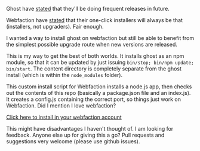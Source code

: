 Ghost have [stated][1] that they'll be doing frequent releases in future.

Webfaction have [stated][2] that their one-click installers will always be that (installers, not upgraders).  Fair enough.

I wanted a way to install ghost on webfaction but still be able to benefit from the simplest possible upgrade 
route when new versions are released.

This is my way to get the best of both worlds.  It installs ghost as an npm module, so that it can be updated
by just issuing `bin/stop; bin/npm update; bin/start`.  The content directory is completely separate from the ghost install (which is within the `node_modules` folder).

This custom install script for Webfaction installs a node.js app, then checks out the contents of this repo
(basically a package.json file and an index.js).  It creates a config.js containing the correct port, so things just work
on Webfaction.  Did I mention I love webfaction?

[Click here to install in your webfaction account][3]

This might have disadvantages I haven't thought of. I am looking for feedback.  Anyone else up for giving this a go? Pull requests and
suggestions very welcome (please use github issues).


  [1]: http://blog.ghost.org/ghost-0-5/
  [2]: https://community.webfaction.com/questions/15432/update-ghost
  [3]: https://my.webfaction.com/app/new-application?script_url=https%3A%2F%2Fraw.githubusercontent.com%2Fmozz100%2Fghost-on-webfaction%2Fmaster%2Fwebfaction_install.py